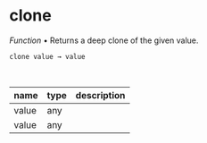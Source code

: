 # clone

_Function_ &bull; Returns a deep clone of the given value.

<pre><code>clone value &rarr; value</code></pre>
<br>

| name | type | description |
|------|------|-------------|
|value|any||
|value|any||


